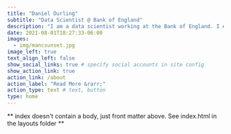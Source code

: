 ```yaml
---
title: "Daniel Durling"
subtitle: "Data Scientist @ Bank of England"
description: "I am a data scientist working at the Bank of England. I enjoying building pipelines and products that help people save time on repetitive tasks and to enable them to understand the world better. If you like those things too, please get it touch!"
date: 2021-08-01T18:27:33-06:00
images:
  - img/mancsunset.jpg
image_left: true
text_align_left: false
show_social_links: true # specify social accounts in site config
show_action_link: true
action_link: /about
action_label: "Read More &rarr;"
action_type: text # text, button
type: home
---
```


** index doesn't contain a body, just front matter above.
See index.html in the layouts folder **
